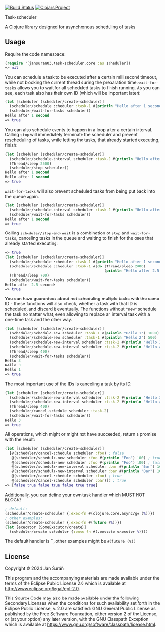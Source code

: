 [![Build Status](https://github.com/JanSuran03/task-scheduler/actions/workflows/clojure.yml/badge.svg)](https://github.com/JanSuran03/task-scheduler/actions)
[![Clojars Project](https://img.shields.io/clojars/v/org.clojars.jansuran03/task-scheduler.svg)](https://clojars.org/org.clojars.jansuran03/task-scheduler)

Task-scheduler

A Clojure library designed for asynchronous scheduling of tasks

## Usage

Require the code namespace:
```clojure
(require '[jansuran03.task-scheduler.core :as scheduler])
=> nil
```

You can schedule a task to be executed after a certain millisecond timeout, while not blocking the current thread during
the preparation time.
`wait-for-tasks` allows you to wait for all scheduled tasks to finish running.
As you can see, each task also has their own ID (which will be important later):

```clojure
(let [scheduler (scheduler/create-scheduler)]
  (scheduler/schedule scheduler :task-1 #(println "Hello after 1 second") 1000)
  (scheduler/wait-for-tasks scheduler))
Hello after 1 second
=> true
```

You can also schedule events to happen in a loop after a certain interval. Calling `stop` will immediately terminate the scheduler
and prevent rescheduling of tasks, while letting the tasks, that already started executing, finish:
```clojure
(let [scheduler (scheduler/create-scheduler)]
  (scheduler/schedule-interval scheduler :task-1 #(println "Hello after 1 second") 1000)
  (Thread/sleep 2500)
  (scheduler/stop scheduler))
Hello after 1 second
Hello after 1 second
=> true
```

`wait-for-tasks` will also prevent scheduled tasks from being put back into the queue again.
```clojure
(let [scheduler (scheduler/create-scheduler)]
  (scheduler/schedule-interval scheduler :task-1 #(println "Hello after 1 second") 1000)
  (scheduler/wait-for-tasks scheduler))
Hello after 1 second
=> true
```

Calling `scheduler/stop-and-wait` is a combination of `stop` and `wait-for-tasks`, canceling tasks in the queue and
waiting to finish for the ones that already started executing:
```clojure
=> true
(let [scheduler (scheduler/create-scheduler)]
  (scheduler/schedule scheduler :task-1 #(println "Hello after 1 second") 1000)
  (scheduler/schedule scheduler :task-1 #(do (Thread/sleep 2000)
                                             (println "Hello after 2.5 seconds")) 500)
  (Thread/sleep 700)
  (scheduler/wait-for-tasks scheduler))
Hello after 2.5 seconds
=> true
```

You can have guarantees about not scheduling multiple tasks with the same ID - these functions will also check,
whether a task with that ID is scheduled, and discard it eventually. The functions without `"new"` schedule
the task no matter what, even allowing to replace an interval task with a one-time task and the other way.
```clojure
(let [scheduler (scheduler/create-scheduler)]
  (scheduler/schedule-new scheduler :task-1 #(println "Hello 1") 1000)
  (scheduler/schedule-new scheduler :task-1 #(println "Hello 2") 500)
  (scheduler/schedule-new-interval scheduler :task-2 #(println "Hello 3") 300)
  (scheduler/schedule-new-interval scheduler :task-2 #(println "Hello 4") 300)
  (Thread/sleep 400)
  (scheduler/wait-for-tasks scheduler))
Hello 3
Hello 3
Hello 1
=> true
```

The most important use of the IDs is canceling a task by its ID.
```clojure
(let [scheduler (scheduler/create-scheduler)]
  (scheduler/schedule-new-interval scheduler :task-2 #(println "Hello 3") 300)
  (scheduler/schedule-new-interval scheduler :task-2 #(println "Hello 4") 300)
  (Thread/sleep 400)
  (scheduler/cancel-schedule scheduler :task-2)
  (scheduler/wait-for-tasks scheduler))
Hello 3
=> true
```

All operations, which might or might not have succeeded, return a promise with the result:
```clojure
(let [scheduler (scheduler/create-scheduler)]
  [@(scheduler/cancel-schedule scheduler :foo) ; false
   @(scheduler/schedule-new scheduler :foo #(println "Foo") 100) ; true
   @(scheduler/schedule-new scheduler :foo #(println "Foo") 100) ; false
   @(scheduler/schedule-new-interval scheduler :bar #(println "Bar") 100) ; true
   @(scheduler/schedule-new-interval scheduler :bar #(println "Bar") 100) ; false
   @(scheduler/cancel-schedule scheduler :foo) ; true
   @(scheduler/cancel-schedule scheduler :bar)]) ; true
=> [false true false true false true true]
```

Additionally, you can define your own task handler which MUST NOT BLOCK!
```clojure
; default:
(scheduler/create-scheduler {:exec-fn #(clojure.core.async/go (%))})
; other examples:
(scheduler/create-scheduler {:exec-fn #(future (%))})
(let [executor (SomeExecutor/create)]
  (scheduler/create-scheduler {:exec-fn #(.execute executor %)}))
```
The default handler is ``,
other examples might be `#(future (%))`

## License

Copyright © 2024 Jan Šuráň

This program and the accompanying materials are made available under the
terms of the Eclipse Public License 2.0 which is available at
http://www.eclipse.org/legal/epl-2.0.

This Source Code may also be made available under the following Secondary
Licenses when the conditions for such availability set forth in the Eclipse
Public License, v. 2.0 are satisfied: GNU General Public License as published by
the Free Software Foundation, either version 2 of the License, or (at your
option) any later version, with the GNU Classpath Exception which is available
at https://www.gnu.org/software/classpath/license.html.
